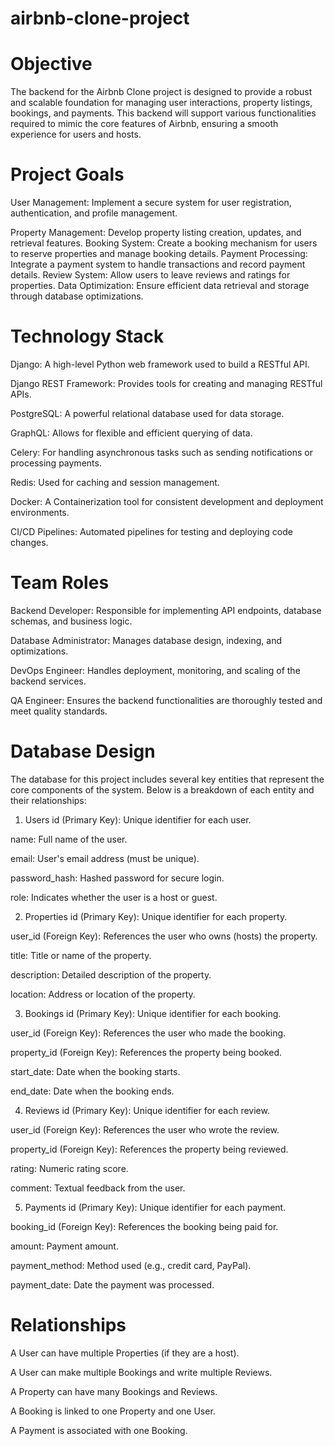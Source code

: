 # airbnb-clone-project
# Objective
The backend for the Airbnb Clone project is designed to provide a robust and scalable foundation for managing user interactions, property listings, bookings, and payments. This backend will support various functionalities required to mimic the core features of Airbnb, ensuring a smooth experience for users and hosts.

# Project Goals
User Management: Implement a secure system for user registration, authentication, and profile management.

Property Management: Develop property listing creation, updates, and retrieval features.
Booking System: Create a booking mechanism for users to reserve properties and manage booking details.
Payment Processing: Integrate a payment system to handle transactions and record payment details.
Review System: Allow users to leave reviews and ratings for properties.
Data Optimization: Ensure efficient data retrieval and storage through database optimizations.

# Technology Stack
Django: A high-level Python web framework used to build a RESTful API.

Django REST Framework: Provides tools for creating and managing RESTful APIs.

PostgreSQL: A powerful relational database used for data storage.

GraphQL: Allows for flexible and efficient querying of data.

Celery: For handling asynchronous tasks such as sending notifications or processing payments.

Redis: Used for caching and session management.

Docker: A Containerization tool for consistent development and deployment environments.

CI/CD Pipelines: Automated pipelines for testing and deploying code changes.

# Team Roles
Backend Developer: Responsible for implementing API endpoints, database schemas, and business logic.

Database Administrator: Manages database design, indexing, and optimizations.

DevOps Engineer: Handles deployment, monitoring, and scaling of the backend services.

QA Engineer: Ensures the backend functionalities are thoroughly tested and meet quality standards.

# Database Design
The database for this project includes several key entities that represent the core components of the system. Below is a breakdown of each entity and their relationships:

1. Users
id (Primary Key): Unique identifier for each user.

name: Full name of the user.

email: User's email address (must be unique).

password_hash: Hashed password for secure login.

role: Indicates whether the user is a host or guest.

2. Properties
id (Primary Key): Unique identifier for each property.

user_id (Foreign Key): References the user who owns (hosts) the property.

title: Title or name of the property.

description: Detailed description of the property.

location: Address or location of the property.

3. Bookings
id (Primary Key): Unique identifier for each booking.

user_id (Foreign Key): References the user who made the booking.

property_id (Foreign Key): References the property being booked.

start_date: Date when the booking starts.

end_date: Date when the booking ends.

4. Reviews
id (Primary Key): Unique identifier for each review.

user_id (Foreign Key): References the user who wrote the review.

property_id (Foreign Key): References the property being reviewed.

rating: Numeric rating score.

comment: Textual feedback from the user.

5. Payments
id (Primary Key): Unique identifier for each payment.

booking_id (Foreign Key): References the booking being paid for.

amount: Payment amount.

payment_method: Method used (e.g., credit card, PayPal).

payment_date: Date the payment was processed.

# Relationships
A User can have multiple Properties (if they are a host).

A User can make multiple Bookings and write multiple Reviews.

A Property can have many Bookings and Reviews.

A Booking is linked to one Property and one User.

A Payment is associated with one Booking.





